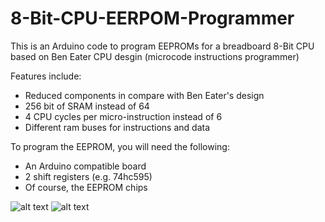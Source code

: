 # 8-Bit-CPU-EERPOM-Programmer
This is an Arduino code to program EEPROMs for a breadboard 8-Bit CPU based on Ben Eater CPU desgin (microcode instructions programmer)

Features include:
* Reduced components in compare with Ben Eater's design
* 256 bit of SRAM instead of 64
* 4 CPU cycles per micro-instruction instead of 6
* Different ram buses for instructions and data


To program the EEPROM, you will need the following:
* An Arduino compatible board
* 2 shift registers (e.g. 74hc595)
* Of course, the EEPROM chips


![alt text](https://github.com/HA4ever37/8-Bit-CPU-EERPOM-Prorammer/blob/master/IMG_20191224_224308.jpg)
![alt text](https://github.com/HA4ever37/8-Bit-CPU-EERPOM-Prorammer/blob/master/IMG_20200111_134529.jpg)
